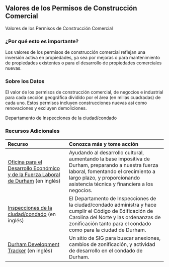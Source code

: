 ## Valores de los Permisos de Construcción Comercial
Valores de los Permisos de Construcción Comercial

### ¿Por qué esto es importante?
Los valores de los permisos de construcción comercial reflejan una inversión activa en propiedades, ya sea por mejoras o para mantenimiento de propiedades existentes o para el desarrollo de propiedades comerciales nuevas.

### Sobre los Datos
El valor de los permisos de construcción comercial, de negocios e industrial para cada sección geográfica dividido por el área (en millas cuadradas) de cada uno. Estos permisos incluyen construcciones nuevas así como renovaciones y excluyen demoliciones.

Departamento de Inspecciones de la ciudad/condado  

### Recursos Adicionales

|Recurso | Conozca más y tome acción |
|:--- | :--- |
|[Oficina para el Desarrollo Económico y de la Fuerza Laboral de Durham](http://durhamnc.gov/446/Office-of-Economic-Workforce-Development) (en inglés) | Ayudando al desarrollo cultural, aumentando la base impositiva de Durham, preparando a nuestra fuerza laboral, fomentando el crecimiento a largo plazo, y proporcionando asistencia técnica y financiera a los negocios.
|[Inspecciones de la ciudad/condado](http://durhamnc.gov/293/City-County-Inspections) (en inglés) | El Departamento de Inspecciones de la ciudad/condado administra y hace cumplir el Código de Edificación de Carolina del Norte y las ordenanzas de zonificación tanto para el condado como para la ciudad de Durham.
|[Durham Development Tracker](https://durhamnc.gov/3864/Development-Tracker-Durham-Maps) (en inglés) | Un sitio de SIG para buscar anexiones, cambios de zonificación, y actividad de desarrollo en el condado de Durham.

